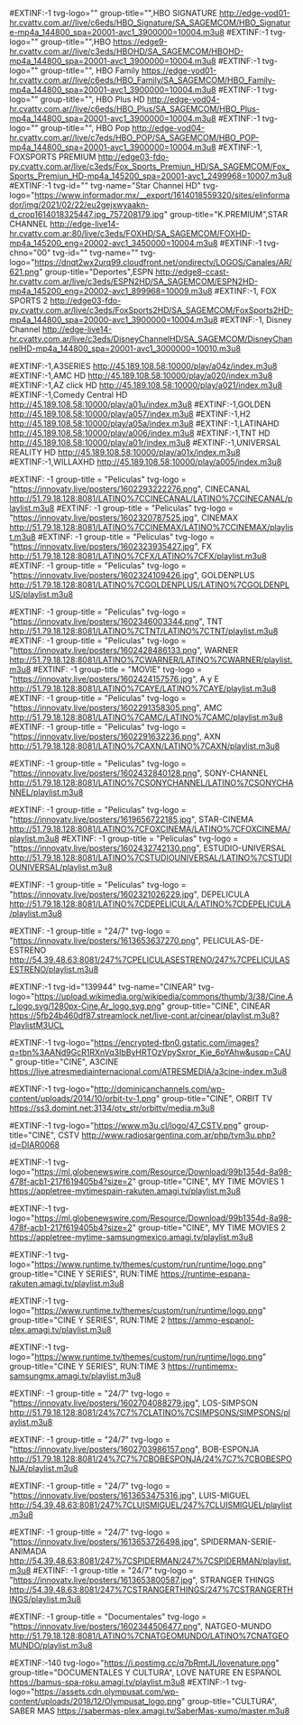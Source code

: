 #EXTINF:-1 tvg-logo="" group-title="",HBO SIGNATURE
http://edge-vod01-hr.cvattv.com.ar//live/c6eds/HBO_Signature/SA_SAGEMCOM/HBO_Signature-mp4a_144800_spa=20001-avc1_3900000=10004.m3u8
#EXTINF:-1 tvg-logo="" group-title="",HBO
https://edge9-hr.cvattv.com.ar//live/c3eds/HBOHD/SA_SAGEMCOM/HBOHD-mp4a_144800_spa=20001-avc1_3900000=10004.m3u8
#EXTINF:-1 tvg-logo="" group-title="", HBO Family
https://edge-vod01-hr.cvattv.com.ar//live/c6eds/HBO_Family/SA_SAGEMCOM/HBO_Family-mp4a_144800_spa=20001-avc1_3900000=10004.m3u8
#EXTINF:-1 tvg-logo="" group-title="", HBO Plus HD
http://edge-vod04-hr.cvattv.com.ar//live/c6eds/HBO_Plus/SA_SAGEMCOM/HBO_Plus-mp4a_144800_spa=20001-avc1_3900000=10004.m3u8
#EXTINF:-1 tvg-logo="" group-title="", HBO Pop
http://edge-vod04-hr.cvattv.com.ar//live/c7eds/HBO_POP/SA_SAGEMCOM/HBO_POP-mp4a_144800_spa=20001-avc1_3900000=10004.m3u8
#EXTINF:-1, FOXSPORTS PREMIUM
http://edge03-fdo-py.cvattv.com.ar/live/c3eds/Fox_Sports_Premiun_HD/SA_SAGEMCOM/Fox_Sports_Premiun_HD-mp4a_145200_spa=20001-avc1_2499968=10007.m3u8
#EXTINF:-1 tvg-id="" tvg-name="Star Channel HD" tvg-logo="https://www.informador.mx/__export/1614018559320/sites/elinformador/img/2021/02/22/eu2gejxwyaakn-d_crop1614018325447.jpg_757208179.jpg" group-title="K.PREMIUM",STAR CHANNEL
http://edge-live14-hr.cvattv.com.ar:80/live/c3eds/FOXHD/SA_SAGEMCOM/FOXHD-mp4a_145200_eng=20002-avc1_3450000=10004.m3u8
#EXTINF:-1 tvg-chno="00" tvg-id="" tvg-name="" tvg-logo="https://dnqt2wx2urq99.cloudfront.net/ondirectv/LOGOS/Canales/AR/621.png" group-title="Deportes",ESPN
http://edge8-ccast-hr.cvattv.com.ar/live/c3eds/ESPN2HD/SA_SAGEMCOM/ESPN2HD-mp4a_145200_eng=20002-avc1_899968=10009.m3u8
#EXTINF:-1, FOX SPORTS 2
http://edge03-fdo-py.cvattv.com.ar/live/c3eds/FoxSports2HD/SA_SAGEMCOM/FoxSports2HD-mp4a_144800_spa=20000-avc1_3900000=10004.m3u8
#EXTINF:-1, Disney Channel
http://edge-live14-hr.cvattv.com.ar/live/c3eds/DisneyChannelHD/SA_SAGEMCOM/DisneyChannelHD-mp4a_144800_spa=20001-avc1_3000000=10010.m3u8

#EXTINF:-1,A3SERIES
http://45.189.108.58:10000/play/a04z/index.m3u8
#EXTINF:-1,AMC HD
http://45.189.108.58:10000/play/a020/index.m3u8
#EXTINF:-1,AZ click HD
http://45.189.108.58:10000/play/a021/index.m3u8
#EXTINF:-1,Comedy Central HD
http://45.189.108.58:10000/play/a01u/index.m3u8
#EXTINF:-1,GOLDEN
http://45.189.108.58:10000/play/a057/index.m3u8
#EXTINF:-1,H2
http://45.189.108.58:10000/play/a05a/index.m3u8
#EXTINF:-1,LATINAHD
http://45.189.108.58:10000/play/a006/index.m3u8
#EXTINF:-1,TNT HD
http://45.189.108.58:10000/play/a01r/index.m3u8
#EXTINF:-1,UNIVERSAL REALITY HD
http://45.189.108.58:10000/play/a01x/index.m3u8
#EXTINF:-1,WILLAXHD
http://45.189.108.58:10000/play/a005/index.m3u8

#EXTINF: -1 group-title = "Peliculas" tvg-logo = "https://innovatv.live/posters/1602293222276.png", CINECANAL
http://51.79.18.128:8081/LATINO%7CCINECANAL/LATINO%7CCINECANAL/playlist.m3u8
#EXTINF: -1 group-title = "Peliculas" tvg-logo = "https://innovatv.live/posters/1602320787525.jpg", CINEMAX
http://51.79.18.128:8081/LATINO%7CCINEMAX/LATINO%7CCINEMAX/playlist.m3u8
#EXTINF: -1 group-title = "Peliculas" tvg-logo = "https://innovatv.live/posters/1602323935427.jpg", FX
http://51.79.18.128:8081/LATINO%7CFX/LATINO%7CFX/playlist.m3u8  
#EXTINF: -1 group-title = "Peliculas" tvg-logo = "https://innovatv.live/posters/1602324109426.jpg", GOLDENPLUS
http://51.79.18.128:8081/LATINO%7CGOLDENPLUS/LATINO%7CGOLDENPLUS/playlist.m3u8

#EXTINF: -1 group-title = "Peliculas" tvg-logo = "https://innovatv.live/posters/1602346003344.png", TNT
http://51.79.18.128:8081/LATINO%7CTNT/LATINO%7CTNT/playlist.m3u8
#EXTINF: -1 group-title = "Peliculas" tvg-logo = "https://innovatv.live/posters/1602428486133.png", WARNER
http://51.79.18.128:8081/LATINO%7CWARNER/LATINO%7CWARNER/playlist.m3u8
#EXTINF: -1 group-title = "MOVIE" tvg-logo = "https://innovatv.live/posters/1602424157576.jpg", A y E
http://51.79.18.128:8081/LATINO%7CAYE/LATINO%7CAYE/playlist.m3u8
#EXTINF: -1 group-title = "Peliculas" tvg-logo = "https://innovatv.live/posters/1602291358305.png", AMC
http://51.79.18.128:8081/LATINO%7CAMC/LATINO%7CAMC/playlist.m3u8
#EXTINF: -1 group-title = "Peliculas" tvg-logo = "https://innovatv.live/posters/1602291632236.png", AXN
http://51.79.18.128:8081/LATINO%7CAXN/LATINO%7CAXN/playlist.m3u8

#EXTINF: -1 group-title = "Peliculas" tvg-logo = "https://innovatv.live/posters/1602432840128.png", SONY-CHANNEL
http://51.79.18.128:8081/LATINO%7CSONYCHANNEL/LATINO%7CSONYCHANNEL/playlist.m3u8

#EXTINF: -1 group-title = "Peliculas" tvg-logo = "https://innovatv.live/posters/1619656722185.jpg", STAR-CINEMA
http://51.79.18.128:8081/LATINO%7CFOXCINEMA/LATINO%7CFOXCINEMA/playlist.m3u8
#EXTINF: -1 group-title = "Peliculas" tvg-logo = "https://innovatv.live/posters/1602432742130.png", ESTUDIO-UNIVERSAL
http://51.79.18.128:8081/LATINO%7CSTUDIOUNIVERSAL/LATINO%7CSTUDIOUNIVERSAL/playlist.m3u8

#EXTINF: -1 group-title = "Peliculas" tvg-logo = "https://innovatv.live/posters/1602321026229.jpg", DEPELICULA
http://51.79.18.128:8081/LATINO%7CDEPELICULA/LATINO%7CDEPELICULA/playlist.m3u8

#EXTINF: -1 group-title = "24/7" tvg-logo = "https://innovatv.live/posters/1613653637270.png", PELICULAS-DE-ESTRENO
http://54.39.48.63:8081/247%7CPELICULASESTRENO/247%7CPELICULASESTRENO/playlist.m3u8

#EXTINF:-1 tvg-id="139944" tvg-name="CINEAR" tvg-logo="https://upload.wikimedia.org/wikipedia/commons/thumb/3/38/Cine.Ar_logo.svg/1280px-Cine.Ar_logo.svg.png" group-title="CINE", CINEAR
https://5fb24b460df87.streamlock.net/live-cont.ar/cinear/playlist.m3u8?PlaylistM3UCL

#EXTINF:-1 tvg-logo="https://encrypted-tbn0.gstatic.com/images?q=tbn%3AANd9GcR1RXnVq3IbByHRTOzVpySxror_Kie_6oYAhw&usqp=CAU" group-title="CINE", A3CINE
https://live.atresmediainternacional.com/ATRESMEDIA/a3cine-index.m3u8

#EXTINF:-1 tvg-logo="http://dominicanchannels.com/wp-content/uploads/2014/10/orbit-tv-1.png" group-title="CINE", ORBIT TV
https://ss3.domint.net:3134/otv_str/orbittv/media.m3u8

#EXTINF:-1 tvg-logo="https://www.m3u.cl/logo/47_CSTV.png" group-title="CINE", CSTV 
http://www.radiosargentina.com.ar/php/tvm3u.php?id=DIAR0068

#EXTINF:-1 tvg-logo="https://ml.globenewswire.com/Resource/Download/99b1354d-8a98-478f-acb1-217f619405b4?size=2" group-title="CINE", MY TIME MOVIES 1
https://appletree-mytimespain-rakuten.amagi.tv/playlist.m3u8

#EXTINF:-1 tvg-logo="https://ml.globenewswire.com/Resource/Download/99b1354d-8a98-478f-acb1-217f619405b4?size=2" group-title="CINE", MY TIME MOVIES 2
https://appletree-mytime-samsungmexico.amagi.tv/playlist.m3u8

#EXTINF:-1 tvg-logo="https://www.runtime.tv/themes/custom/run/runtime/logo.png" group-title="CINE Y SERIES", RUN:TIME
https://runtime-espana-rakuten.amagi.tv/playlist.m3u8

#EXTINF:-1 tvg-logo="https://www.runtime.tv/themes/custom/run/runtime/logo.png" group-title="CINE Y SERIES", RUN:TIME 2
https://ammo-espanol-plex.amagi.tv/playlist.m3u8

#EXTINF:-1 tvg-logo="https://www.runtime.tv/themes/custom/run/runtime/logo.png" group-title="CINE Y SERIES", RUN:TIME 3
https://runtimemx-samsungmx.amagi.tv/playlist.m3u8

#EXTINF: -1 group-title = "24/7" tvg-logo = "https://innovatv.live/posters/1602704088279.jpg", LOS-SIMPSON
http://51.79.18.128:8081/24%7C7%7CLATINO%7CSIMPSONS/SIMPSONS/playlist.m3u8

#EXTINF: -1 group-title = "24/7" tvg-logo = "https://innovatv.live/posters/1602703986157.png", BOB-ESPONJA
http://51.79.18.128:8081/24%7C7%7CBOBESPONJA/24%7C7%7CBOBESPONJA/playlist.m3u8

#EXTINF: -1 group-title = "24/7" tvg-logo = "https://innovatv.live/posters/1613653475316.jpg", LUIS-MIGUEL
http://54.39.48.63:8081/247%7CLUISMIGUEL/247%7CLUISMIGUEL/playlist.m3u8

#EXTINF: -1 group-title = "24/7" tvg-logo = "https://innovatv.live/posters/1613653726498.jpg", SPIDERMAN-SERIE-ANIMADA
http://54.39.48.63:8081/247%7CSPIDERMAN/247%7CSPIDERMAN/playlist.m3u8
#EXTINF: -1 group-title = "24/7" tvg-logo = "https://innovatv.live/posters/1613653800587.jpg", STRANGER THINGS
http://54.39.48.63:8081/247%7CSTRANGERTHINGS/247%7CSTRANGERTHINGS/playlist.m3u8

#EXTINF: -1 group-title = "Documentales" tvg-logo = "https://innovatv.live/posters/1602344506477.png", NATGEO-MUNDO
http://51.79.18.128:8081/LATINO%7CNATGEOMUNDO/LATINO%7CNATGEOMUNDO/playlist.m3u8

#EXTINF:-140 tvg-logo="https://i.postimg.cc/q7bRmtJL/lovenature.png" group-title="DOCUMENTALES Y CULTURA", LOVE NATURE EN ESPAÑOL
https://bamus-spa-roku.amagi.tv/playlist.m3u8
#EXTINF:-1 tvg-logo="https://assets.cdn.olympusat.com/wp-content/uploads/2018/12/Olympusat_logo.png" group-title="CULTURA", SABER MAS
https://sabermas-plex.amagi.tv/SaberMas-xumo/master.m3u8

